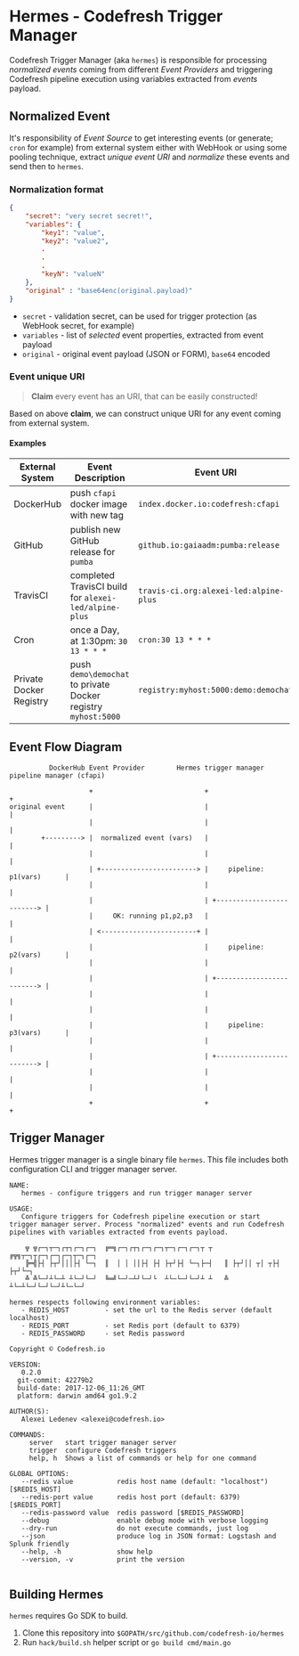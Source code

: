 # Hermes - Codefresh Trigger Manager

Codefresh Trigger Manager (aka `hermes`) is responsible for processing *normalized events* coming from different *Event Providers* and triggering Codefresh pipeline execution using variables extracted from *events* payload.

## Normalized Event

It's responsibility of *Event Source* to get interesting events (or generate; `cron` for example) from external system either with WebHook or using some pooling technique, extract *unique event URI* and *normalize* these events and send then to `hermes`.

### Normalization format

```json
{
    "secret": "very secret secret!",
    "variables": {
        "key1": "value",
        "key2": "value2",
        .
        .
        .
        "keyN": "valueN"
    },
    "original" : "base64enc(original.payload)"
}
```

- `secret` - validation secret, can be used for trigger protection (as WebHook secret, for example)
- `variables` - list of *selected* event properties, extracted from event payload
- `original` - original event payload (JSON or FORM), `base64` encoded

### Event unique URI

> **Claim** every event has an URI, that can be easily constructed!

Based on above **claim**, we can construct unique URI for any event coming from external system.

#### Examples

| External System         | Event Description                                             | Event URI                              |
| ----------------------- | ------------------------------------------------------------- | -------------------------------------- |
| DockerHub               | push `cfapi` docker image with new tag                        | `index.docker.io:codefresh:cfapi`      |
| GitHub                  | publish new GitHub release for `pumba`                        | `github.io:gaiaadm:pumba:release`      |
| TravisCI                | completed TravisCI build for `alexei-led/alpine-plus`         | `travis-ci.org:alexei-led:alpine-plus` |
| Cron                    | once a Day, at 1:30pm: `30 13 * * *`                          | `cron:30 13 * * *`                     |
| Private Docker Registry | push `demo\demochat` to private Docker registry `myhost:5000` | `registry:myhost:5000:demo:demochat`   |

## Event Flow Diagram

```ascii
          DockerHub Event Provider        Hermes trigger manager       pipeline manager (cfapi)

                    +                            +                             +
original event      |                            |                             |
                    |                            |                             |
        +---------> |  normalized event (vars)   |                             |
                    |                            |                             |
                    | +------------------------> |     pipeline: p1(vars)      |
                    |                            |                             |
                    |                            | +-------------------------> |
                    |     OK: running p1,p2,p3   |                             |
                    | <------------------------+ |                             |
                    |                            |     pipeline: p2(vars)      |
                    |                            |                             |
                    |                            | +-------------------------> |
                    |                            |                             |
                    |                            |                             |
                    |                            |     pipeline: p3(vars)      |
                    |                            |                             |
                    |                            | +-------------------------> |
                    |                            |                             |
                    |                            |                             |
                    +                            +                             +

```

## Trigger Manager

Hermes trigger manager is a single binary file `hermes`. This file includes both configuration CLI and trigger manager server.

```
NAME:
   hermes - configure triggers and run trigger manager server

USAGE:
   Configure triggers for Codefresh pipeline execution or start trigger manager server. Process "normalized" events and run Codefresh pipelines with variables extracted from events payload.

    ╦ ╦┌─┐┬─┐┌┬┐┌─┐┌─┐  ╔═╗┌─┐┌┬┐┌─┐┌─┐┬─┐┌─┐┌─┐┬ ┬  ╔╦╗┬─┐┬┌─┐┌─┐┌─┐┬─┐┌─┐
    ╠═╣├┤ ├┬┘│││├┤ └─┐  ║  │ │ ││├┤ ├┤ ├┬┘├┤ └─┐├─┤   ║ ├┬┘││ ┬│ ┬├┤ ├┬┘└─┐
    ╩ ╩└─┘┴└─┴ ┴└─┘└─┘  ╚═╝└─┘─┴┘└─┘└  ┴└─└─┘└─┘┴ ┴   ╩ ┴└─┴└─┘└─┘└─┘┴└─└─┘
    
hermes respects following environment variables:
   - REDIS_HOST         - set the url to the Redis server (default localhost)
   - REDIS_PORT         - set Redis port (default to 6379)
   - REDIS_PASSWORD     - set Redis password
   
Copyright © Codefresh.io
   
VERSION:
   0.2.0
  git-commit: 42279b2
  build-date: 2017-12-06_11:26_GMT
  platform: darwin amd64 go1.9.2
   
AUTHOR(S):
   Alexei Ledenev <alexei@codefresh.io> 
   
COMMANDS:
     server   start trigger manager server
     trigger  configure Codefresh triggers
     help, h  Shows a list of commands or help for one command

GLOBAL OPTIONS:
   --redis value           redis host name (default: "localhost") [$REDIS_HOST]
   --redis-port value      redis host port (default: 6379) [$REDIS_PORT]
   --redis-password value  redis password [$REDIS_PASSWORD]
   --debug                 enable debug mode with verbose logging
   --dry-run               do not execute commands, just log
   --json                  produce log in JSON format: Logstash and Splunk friendly
   --help, -h              show help
   --version, -v           print the version
   

```

## Building Hermes

`hermes` requires Go SDK to build.

1. Clone this repository into `$GOPATH/src/github.com/codefresh-io/hermes`
1. Run `hack/build.sh` helper script or `go build cmd/main.go`
